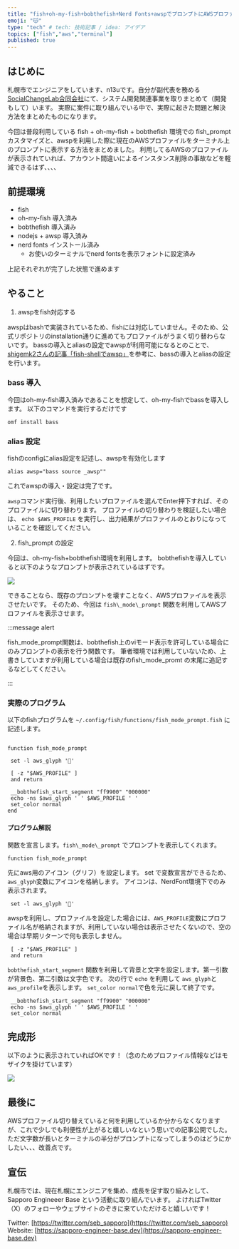 ```yaml
---
title: "fish+oh-my-fish+bobthefish+Nerd Fonts+awspでプロンプトにAWSプロファイルを表示して事故を回避する"
emoji: "😽"
type: "tech" # tech: 技術記事 / idea: アイデア
topics: ["fish","aws","terminal"]
published: true
---
```


## はじめに

札幌市でエンジニアをしています、n13uです。自分が副代表を務める[SocialChangeLab合同会社](https://socialchangelab.jp)にて、システム開発関連事業を取りまとめて（開発もして）います。
実際に案件に取り組んでいる中で、実際に起きた問題と解決方法をまとめたものになります。

今回は普段利用している fish + oh-my-fish + bobthefish 環境での fish\_prompt カスタマイズと、awspを利用した際に現在のAWSプロファイルをターミナル上のプロンプトに表示する方法をまとめました。
利用してるAWSのプロファイルが表示されていれば、アカウント間違いによるインスタンス削除の事故などを軽減できるはず、、、、

## 前提環境

- fish
- oh-my-fish 導入済み
- bobthefish 導入済み
- nodejs + awsp 導入済み
- nerd fonts インストール済み
    - お使いのターミナルでnerd fontsを表示フォントに設定済み

上記それぞれが完了した状態で進めます

## やること

1. awspをfish対応する

awspはbashで実装されているため、fishには対応していません。そのため、公式リポジトリのinstallation通りに進めてもプロファイルがうまく切り替わらないです。
bassの導入とaliasの設定でawspが利用可能になるとのことで、[shigemk2さんの記事「fish-shellでawsp」](https://www.shigemk2.com/entry/2022/02/02/222851)を参考に、bassの導入とaliasの設定を行います。


### bass 導入

今回はoh-my-fish導入済みであることを想定して、oh-my-fishでbassを導入します。
以下のコマンドを実行するだけです

```fish
omf install bass
```

### alias 設定

fishのconfigにalias設定を記述し、awspを有効化します

```fish:~/.config/fish/config.fish
alias awsp="bass source _awsp""
```

これでawspの導入・設定は完了です。

`awsp`コマンド実行後、利用したいプロファイルを選んでEnter押下すれば、そのプロファイルに切り替わります。
プロファイルの切り替わりを検証したい場合は、 `echo $AWS_PROFILE` を実行し、出力結果がプロファイルのとおりになっていることを確認してください。

2. fish\_prompt の設定

今回は、oh-my-fish+bobthefish環境を利用します。
bobthefishを導入していると以下のようなプロンプトが表示されているはずです。

![](https://storage.googleapis.com/zenn-user-upload/3f2e9ed432df-20231203.png)

できることなら、既存のプロンプトを壊すことなく、AWSプロファイルを表示させたいです。
そのため、今回は `fish\_mode\_prompt` 関数を利用してAWSプロファイルを表示させます。

:::message alert

fish\_mode\_prompt関数は、bobthefish上のviモード表示を許可している場合にのみプロンプトの表示を行う関数です。
筆者環境では利用していないため、上書きしていますが利用している場合は既存のfish\_mode\_promt の末尾に追記するなどしてください。

:::

### 実際のプログラム

以下のfishプログラムを `~/.config/fish/functions/fish_mode_prompt.fish` に記述します。

```fish:~/.config/fish/functions/fish_mode_prompt.fish

function fish_mode_prompt
 
 set -l aws_glyph ''

 [ -z "$AWS_PROFILE" ]
 and return

 __bobthefish_start_segment "ff9900" "000000" 
 echo -ns $aws_glyph ' ' $AWS_PROFILE ' '
 set_color normal
end
```

#### プログラム解説

関数を宣言します。`fish\_mode\_prompt` でプロンプトを表示してくれます。

```fish
function fish_mode_prompt
```

先にaws用のアイコン（グリフ）を設定します。
set で変数宣言ができるため、`aws_glyph`変数にアイコンを格納します。
アイコンは、NerdFont環境下でのみ表示されます。

```fish
 set -l aws_glyph ''
```

awspを利用し、プロファイルを設定した場合には、`AWS_PROFILE`変数にプロファイル名が格納されますが、利用していない場合は表示させたくないので、空の場合は早期リターンで何も表示しません。

```fish
 [ -z "$AWS_PROFILE" ]
 and return
```

`bobthefish_start_segment` 関数を利用して背景と文字を設定します。第一引数が背景色、第二引数は文字色です。
次の行で `echo` を利用して `aws_glyph`と`aws_profile`を表示します。
`set_color normal`で色を元に戻して終了です。

```fish
 __bobthefish_start_segment "ff9900" "000000" 
 echo -ns $aws_glyph ' ' $AWS_PROFILE ' '
 set_color normal
```

## 完成形

以下のように表示されていればOKです！（念のためプロファイル情報などはモザイクを掛けています）

![](https://storage.googleapis.com/zenn-user-upload/6517629c3aac-20231203.png)

## 最後に

AWSプロファイル切り替えていると何を利用しているか分からなくなりますが、これで少しでも利便性が上がると嬉しいなという思いでの記事公開でした。
ただ文字数が長いとターミナルの半分がプロンプトになってしまうのはどうにかしたい、、、改善点です。

## 宣伝

札幌市では、現在札幌にエンジニアを集め、成長を促す取り組みとして、Sapporo Engineeer Base という活動に取り組んでいます。
よければTwitter（X）のフォローやウェブサイトのぞきに来ていただけると嬉しいです！

Twitter: [https://twitter.com/seb_sapporo](https://twitter.com/seb_sapporo)
Website: [https://sapporo-engineer-base.dev](https://sapporo-engineer-base.dev)
